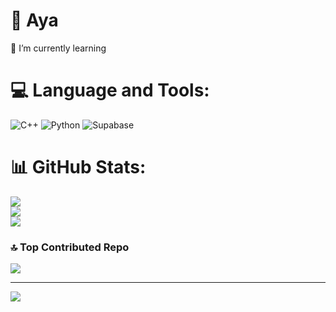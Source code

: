 # 🐥 Aya
🌱 I’m currently learning


# 💻 Language and Tools:
![C++](https://img.shields.io/badge/c++-%2300599C.svg?style=for-the-badge&logo=c%2B%2B&logoColor=white) ![Python](https://img.shields.io/badge/python-3670A0?style=for-the-badge&logo=python&logoColor=ffdd54) ![Supabase](https://img.shields.io/badge/Supabase-3ECF8E?style=for-the-badge&logo=supabase&logoColor=white)
# 📊 GitHub Stats:
![](https://github-readme-stats.vercel.app/api?username=unripelo&theme=dark&hide_border=false&include_all_commits=false&count_private=false)<br/>
![](https://github-readme-streak-stats.herokuapp.com/?user=unripelo&theme=dark&hide_border=false)<br/>
![](https://github-readme-stats.vercel.app/api/top-langs/?username=unripelo&theme=dark&hide_border=false&include_all_commits=false&count_private=false&layout=compact)

### 🔝 Top Contributed Repo
![](https://github-contributor-stats.vercel.app/api?username=unripelo&limit=5&theme=dark&combine_all_yearly_contributions=true)

---
[![](https://visitcount.itsvg.in/api?id=unripelo&icon=0&color=0)](https://visitcount.itsvg.in)

<!-- Proudly created with GPRM ( https://gprm.itsvg.in ) -->
